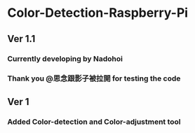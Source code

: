 # Color-Detection-Raspberry-Pi


## Ver 1.1
### Currently developing by Nadohoi
### Thank you @思念跟影子被拉開 for testing the code

## Ver 1
### Added Color-detection and Color-adjustment tool
